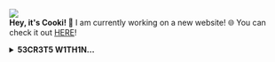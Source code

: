 ![](http://cooki-studios.github.io/img/CookiWeb.png)
<br>
__Hey, it's Cooki! 👋__
I am currently working on a new website! 🌐 You can check it out [HERE](https://cooki-studios.github.io)!
<br>

<details>
>
<summary>
  <b>53CR3T5 W1TH1N...</b>
  </summary>
  Any folded content here. It requires an empty line just above it.
  ```javascript
    console.log("WELCOME!");
  ```
</details>
